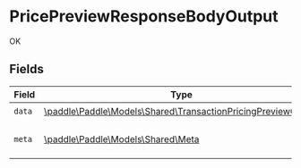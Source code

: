 # PricePreviewResponseBodyOutput

OK


## Fields

| Field                                                                                                                  | Type                                                                                                                   | Required                                                                                                               | Description                                                                                                            |
| ---------------------------------------------------------------------------------------------------------------------- | ---------------------------------------------------------------------------------------------------------------------- | ---------------------------------------------------------------------------------------------------------------------- | ---------------------------------------------------------------------------------------------------------------------- |
| `data`                                                                                                                 | [\paddle\Paddle\Models\Shared\TransactionPricingPreviewOutput](../../models/shared/TransactionPricingPreviewOutput.md) | :heavy_check_mark:                                                                                                     | N/A                                                                                                                    |
| `meta`                                                                                                                 | [\paddle\Paddle\Models\Shared\Meta](../../models/shared/Meta.md)                                                       | :heavy_check_mark:                                                                                                     | Information about this response.                                                                                       |